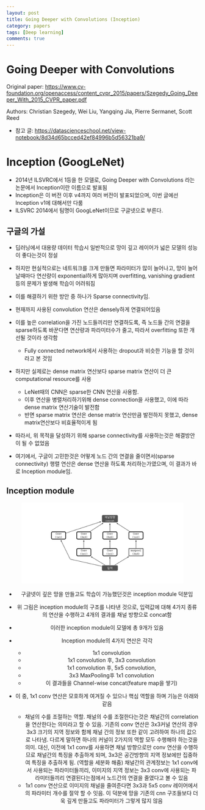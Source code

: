 ```yaml
---
layout: post
title: Going Deeper with Convolutions (Inception)
category: papers
tags: [Deep learning]
comments: true
---
```


# Going Deeper with Convolutions

Original paper: https://www.cv-foundation.org/openaccess/content_cvpr_2015/papers/Szegedy_Going_Deeper_With_2015_CVPR_paper.pdf

Authors: Christian Szegedy, Wei Liu, Yangqing Jia, Pierre Sermanet, Scott Reed

- 참고 글: https://datascienceschool.net/view-notebook/8d34d65bcced42ef84996b5d56321ba9/

# Inception (GoogLeNet)
- 2014년 ILSVRC에서 1등을 한 모델로, Going Deeper with Convolutions 라는 논문에서 Inception이란 이름으로 발표됨
- Inception은 이 버전 이후 v4까지 여러 버전이 발표되었으며, 이번 글에선 Inception v1에 대해서만 다룸
- ILSVRC 2014에서 팀명이 GoogLeNet이므로 구글넷으로 부른다.

## 구글의 가설
- 딥러닝에서 대용량 데이터 학습시 일반적으로 망이 깊고 레이어가 넓은 모델의 성능이 좋다는것이 정설
- 하지만 현실적으로는 네트워크를 크게 만들면 파라미터가 많이 늘어나고, 망이 늘어날때마다 연산량이 exponential하게 많아지며 overfitting, vanishing gradient등의 문제가 발생해 학습이 어려워짐
- 이를 해결하기 위한 방안 중 하나가 Sparse connectivity임.
- 현재까지 사용된 convolution 연산은 densely하게 연결되어있음
- 이를 높은 correlation을 가진 노드들끼리만 연결하도록, 즉 노드들 간의 연결을 sparse하도록 바꾼다면 연산량과 파라미터수가 줄고, 따라서 overfitting 또한 개선될 것이라 생각함
  - Fully connected network에서 사용하는 dropout과 비슷한 기능을 할 것이라고 본 것임
- 하지만 실제로는 dense matrix 연산보다 sparse matrix 연산이 더 큰 computational resource를 사용
  - LeNet때의 CNN은 sparse한 CNN 연산을 사용함.
  - 이후 연산을 병렬처리하기위해 dense connection을 사용했고, 이에 따라 dense matrix 연산기술이 발전함
  - 반면 sparse matrix 연산은 dense matrix 연산만큼 발전하지 못했고, dense matrix연산보다 비효율적이게 됨
- 따라서, 위 목적을 달성하기 위해 sparse connectivity를 사용하는것은 해결방안이 될 수 없었음

- 여기에서, 구글이 고민한것은 어떻게 노드 간의 연결을 줄이면서(sparse connectivity) 행렬 연산은 dense 연산을 하도록 처리하는가였으며, 이 결과가 바로 Inception module임.

## Inception module

<center>
<figure>
<img src="/assets/post_img/papers/2019-07-04-inception_v1/fig1.png" alt="views">
<figcaption></figcaption>
</figure>

- 구글넷이 깊은 망을 만들고도 학습이 가능했던것은 inception module 덕분임
- 위 그림은 inception module의 구조를 나타낸 것으로, 입력값에 대해 4가지 종류의 연산을 수행하고 4개의 결과를 채널 방향으로 concat함
- 이러한 inception module이 모델에 총 9개가 있음

- Inception module의 4가지 연산은 각각
  - 1x1 convolution
  - 1x1 convolution 후, 3x3 convolution
  - 1x1 convolution 후, 5x5 convolution,
  - 3x3 MaxPooling후 1x1 convolution
  - 이 결과들을 Channel-wise concat(feature map을 쌓기)
- 이 중, 1x1 conv 연산은 모호하게 여겨질 수 있으나 핵심 역할을 하며 기능은 아래와 같음
  - 채널의 수를 조절하는 역할. 채널의 수를 조절한다는것은 채널간의 correlation을 연산한다는 의미라고 할 수 있음. 기존의 conv 연산은 3x3커널 연산의 경우 3x3 크기의 지역 정보와 함께 채널 간의 정보 또한 같이 고려하여 하나의 값으로 나타냄. 다르게 말하면 하나의 커널이 2가지의 역할 모두 수행해야 하는것을 의미. 대신, 이전에 1x1 conv를 사용하면 채널 방향으로만 conv 연산을 수행하므로 채널간의 특징을 추출하게 되며, 3x3은 공간방향의 지역 정보에만 집중하여 특징을 추출하게 됨. (역할을 세분화 해줌) 채널간의 관계정보는 1x1 conv에서 사용되는 파라미터들끼리, 이미지의 지역 정보는 3x3 conv에 사용되는 파라미터들끼리 연결된다는점에서 노드간의 연결을 줄였다고 볼 수 있음
  - 1x1 conv 연산으로 이미지의 채널을 줄여준다면 3x3과 5x5 conv 레이어에서의 파라미터 개수를 절약 할 수 잇음. 이 덕분에 망을 기존의 cnn 구조들보다 더욱 깊게 만들고도 파라미터가 그렇게 많지 않음
  
  
